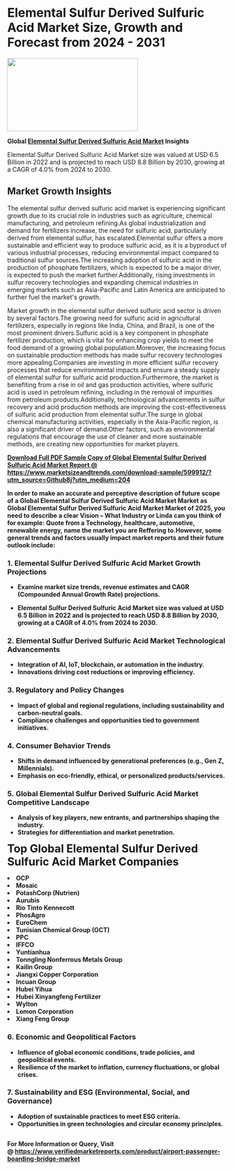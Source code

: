 <H1>Elemental Sulfur Derived Sulfuric Acid Market Size, Growth and Forecast from 2024 - 2031</H1><img class="aligncenter size-medium wp-image-584254" src="https://thirdeyenews.in/wp-content/uploads/2024/09/Global-Market-Research-300x168.jpeg" alt="" width="300" height="168" /><p><strong>Global&nbsp;<a href="https://www.marketsizeandtrends.com/download-sample/599912/?utm_source=Github8j?utm_medium=204">Elemental Sulfur Derived Sulfuric Acid Market</a> Insights</strong></p><p>Elemental Sulfur Derived Sulfuric Acid Market size was valued at USD 6.5 Billion in 2022 and is projected to reach USD 8.8 Billion by 2030, growing at a CAGR of 4.0% from 2024 to 2030.</p><p><h2>Market Growth Insights</h2> <p>The elemental sulfur derived sulfuric acid market is experiencing significant growth due to its crucial role in industries such as agriculture, chemical manufacturing, and petroleum refining.As global industrialization and demand for fertilizers increase, the need for sulfuric acid, particularly derived from elemental sulfur, has escalated.Elemental sulfur offers a more sustainable and efficient way to produce sulfuric acid, as it is a byproduct of various industrial processes, reducing environmental impact compared to traditional sulfur sources.The increasing adoption of sulfuric acid in the production of phosphate fertilizers, which is expected to be a major driver, is expected to push the market further.Additionally, rising investments in sulfur recovery technologies and expanding chemical industries in emerging markets such as Asia-Pacific and Latin America are anticipated to further fuel the market's growth.</p> <p><strong><a href="#"></a></strong></p> <p>Market growth in the elemental sulfur derived sulfuric acid sector is driven by several factors.The growing need for sulfuric acid in agricultural fertilizers, especially in regions like India, China, and Brazil, is one of the most prominent drivers.Sulfuric acid is a key component in phosphate fertilizer production, which is vital for enhancing crop yields to meet the food demand of a growing global population.Moreover, the increasing focus on sustainable production methods has made sulfur recovery technologies more appealing.Companies are investing in more efficient sulfur recovery processes that reduce environmental impacts and ensure a steady supply of elemental sulfur for sulfuric acid production.Furthermore, the market is benefiting from a rise in oil and gas production activities, where sulfuric acid is used in petroleum refining, including in the removal of impurities from petroleum products.Additionally, technological advancements in sulfur recovery and acid production methods are improving the cost-effectiveness of sulfuric acid production from elemental sulfur.The surge in global chemical manufacturing activities, especially in the Asia-Pacific region, is also a significant driver of demand.Other factors, such as environmental regulations that encourage the use of cleaner and more sustainable methods, are creating new opportunities for market players.</p> <p><strong><a href="#"></p><p><span class=""><strong>Download Full PDF Sample Copy of Global Elemental Sulfur Derived Sulfuric Acid Market Report</strong> @ <a href="https://www.marketsizeandtrends.com/download-sample/599912/?utm_source=Github8j?utm_medium=204" target="_blank">https://www.marketsizeandtrends.com/download-sample/599912/?utm_source=Github8j?utm_medium=204</a></span></p><p>In order to make an accurate and perceptive description of future scope of a Global&nbsp;Elemental Sulfur Derived Sulfuric Acid Market Market as Global&nbsp;Elemental Sulfur Derived Sulfuric Acid Market Market of 2025, you need to describe a clear Vision &ndash; What Industry or Linda can you think of for example: Quote from a Technology, healthcare, automotive, renewable energy, name the market you are Reffering to.However, some general trends and factors usually impact market reports and their future outlook include:</p><h3>1.&nbsp;<strong>Elemental Sulfur Derived Sulfuric Acid Market Growth Projections</strong></h3><ul><li>Examine market size trends, revenue estimates and CAGR (Compounded Annual Growth Rate) projections.</li><li><p>Elemental Sulfur Derived Sulfuric Acid Market size was valued at USD 6.5 Billion in 2022 and is projected to reach USD 8.8 Billion by 2030, growing at a CAGR of 4.0% from 2024 to 2030.</p></li></ul><h3>2.&nbsp;<strong>Elemental Sulfur Derived Sulfuric Acid Market Technological Advancements</strong></h3><ul><li>Integration of AI, IoT, blockchain, or automation in the industry.</li><li>Innovations driving cost reductions or improving efficiency.</li></ul><h3>3.&nbsp;<strong>Regulatory and Policy Changes</strong></h3><ul><li>Impact of global and regional regulations, including sustainability and carbon-neutral goals.</li><li>Compliance challenges and opportunities tied to government initiatives.</li></ul><h3>4.&nbsp;<strong>Consumer Behavior Trends</strong></h3><ul><li>Shifts in demand influenced by generational preferences (e.g., Gen Z, Millennials).</li><li>Emphasis on eco-friendly, ethical, or personalized products/services.</li></ul><h3>5.&nbsp;<strong>Global Elemental Sulfur Derived Sulfuric Acid Market Competitive Landscape</strong></h3><ul><li>Analysis of key players, new entrants, and partnerships shaping the industry.</li><li>Strategies for differentiation and market penetration.</li></ul><p data-pm-slice="1 1 []"><span style="color: inherit; font-family: inherit; font-size: 25px;">Top Global Elemental Sulfur Derived Sulfuric Acid Market Companies</span></p><div class="" data-test-id=""><p><li>OCP</li><li> Mosaic</li><li> PotashCorp (Nutrien)</li><li> Aurubis</li><li> Rio Tinto Kennecott</li><li> PhosAgro</li><li> EuroChem</li><li> Tunisian Chemical Group (GCT)</li><li> PPC</li><li> IFFCO</li><li> Yuntianhua</li><li> Tonngling Nonferrous Metals Group</li><li> Kailin Group</li><li> Jiangxi Copper Corporation</li><li>  Incuan Group</li><li> Hubei Yihua</li><li> Hubei Xinyangfeng Fertilizer</li><li> Wylton</li><li> Lomon Corporation</li><li> Xiang Feng Group</li></p></div><h3>6.&nbsp;<strong>Economic and Geopolitical Factors</strong></h3><ul><li>Influence of global economic conditions, trade policies, and geopolitical events.</li><li>Resilience of the market to inflation, currency fluctuations, or global crises.</li></ul><h3>7.&nbsp;<strong>Sustainability and ESG (Environmental, Social, and Governance)</strong></h3><ul><li>Adoption of sustainable practices to meet ESG criteria.</li><li>Opportunities in green technologies and circular economy principles.</li></ul><h2><strong style="font-size: 14px;">For More Information or Query, Visit @&nbsp;</strong><a style="background-color: #ffffff; font-size: 14px;" href="https://www.marketsizeandtrends.com/report/elemental-sulfur-derived-sulfuric-acid-market/" target="_blank">https://www.verifiedmarketreports.com/product/airport-passenger-boarding-bridge-market</a></h2>